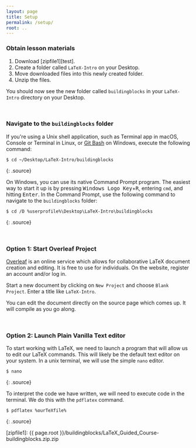 ```yaml
---
layout: page
title: Setup
permalink: /setup/
root: ..
---
```


### Obtain lesson materials

1. Download [zipfile1][test].
2. Create a folder called `LaTeX-Intro` on your Desktop.
3. Move downloaded files into this newly created folder.
4. Unzip the files.

You should now see the new folder called `buildingblocks` in your `LaTeX-Intro` directory on your
Desktop.

&nbsp; <!-- vertical spacer -->

### Navigate to the `buildingblocks` folder

If you're using a Unix shell application, such as Terminal app in macOS, Console or Terminal in
Linux, or [Git Bash](https://gitforwindows.org/) on Windows, execute the following command:

~~~
$ cd ~/Desktop/LaTeX-Intro/buildingblocks
~~~
{: .source}

On Windows, you can use its native Command Prompt program.  The easiest way to start it up is by
pressing <kbd>Windows Logo Key</kbd>+<kbd>R</kbd>, entering `cmd`, and hitting <kbd>Enter</kbd>. In
the Command Prompt, use the following command to navigate to the `buildingblocks` folder:
~~~
$ cd /D %userprofile%\Desktop\LaTeX-Intro\buildingblocks
~~~
{: .source}

&nbsp; <!-- vertical spacer -->

### Option 1: Start Overleaf Project

[Overleaf](https://www.overleaf.com/) is an online service which allows for collaborative LaTeX document
creation and editing.  It is free to use for individuals.  On the website, register an account and/or log in.

Start a new document by clicking on `New Project` and choose `Blank Project`.  Enter a title like
`LaTeX-Intro`.

You can edit the document directly on the source page which comes up.  It will compile as you go along.

&nbsp; <!-- vertical spacer -->

### Option 2: Launch Plain Vanilla Text editor

To start working with LaTeX, we need to launch a program that will allow us to edit our LaTeX
commands. This will likely be the default text editor on your system.  In a unix terminal, we will
use the simple `nano` editor.
~~~
$ nano
~~~
{: .source}

To interpret the code we have written, we will need to execute code in the terminal.  We do this with
the `pdflatex` command.
~~~
$ pdflatex %ourTeXfile%
~~~
{: .source}

[zipfile1]: {{ page.root }}/buildingblocks/LaTeX_Guided_Course-buildingblocks.zip.zip

